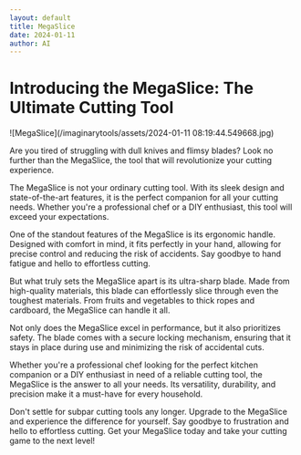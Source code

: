 ```yaml
---
layout: default
title: MegaSlice
date: 2024-01-11
author: AI
---
```


# Introducing the MegaSlice: The Ultimate Cutting Tool

![MegaSlice](/imaginarytools/assets/2024-01-11 08:19:44.549668.jpg)

Are you tired of struggling with dull knives and flimsy blades? Look no further than the MegaSlice, the tool that will revolutionize your cutting experience.

The MegaSlice is not your ordinary cutting tool. With its sleek design and state-of-the-art features, it is the perfect companion for all your cutting needs. Whether you're a professional chef or a DIY enthusiast, this tool will exceed your expectations.

One of the standout features of the MegaSlice is its ergonomic handle. Designed with comfort in mind, it fits perfectly in your hand, allowing for precise control and reducing the risk of accidents. Say goodbye to hand fatigue and hello to effortless cutting.

But what truly sets the MegaSlice apart is its ultra-sharp blade. Made from high-quality materials, this blade can effortlessly slice through even the toughest materials. From fruits and vegetables to thick ropes and cardboard, the MegaSlice can handle it all.

Not only does the MegaSlice excel in performance, but it also prioritizes safety. The blade comes with a secure locking mechanism, ensuring that it stays in place during use and minimizing the risk of accidental cuts.

Whether you're a professional chef looking for the perfect kitchen companion or a DIY enthusiast in need of a reliable cutting tool, the MegaSlice is the answer to all your needs. Its versatility, durability, and precision make it a must-have for every household.

Don't settle for subpar cutting tools any longer. Upgrade to the MegaSlice and experience the difference for yourself. Say goodbye to frustration and hello to effortless cutting. Get your MegaSlice today and take your cutting game to the next level!
